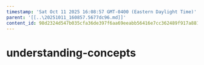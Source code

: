 ```yaml
---
timestamp: 'Sat Oct 11 2025 16:08:57 GMT-0400 (Eastern Daylight Time)'
parent: '[[..\20251011_160857.5677dc96.md]]'
content_id: 98d2324d547b035cfa36de397f6aa69eeabb56416e7cc362489f917a8812119f
---
```


# understanding-concepts
